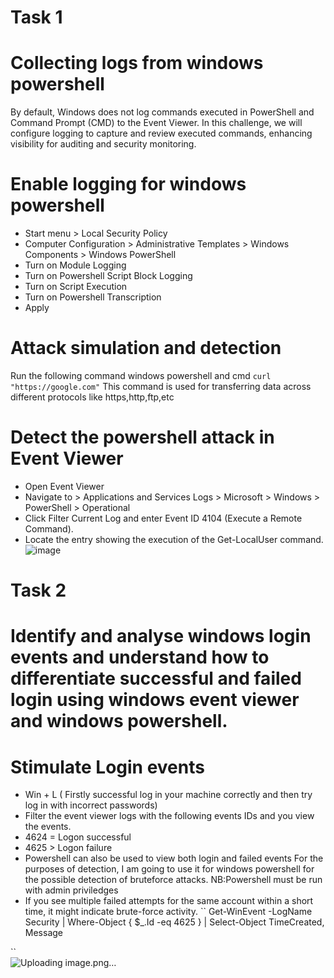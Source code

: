 # Task 1
# Collecting logs from windows powershell 
By default, Windows does not log commands executed in PowerShell and Command Prompt (CMD) to the Event Viewer. In this challenge, we will configure logging to capture and review executed commands, enhancing visibility for auditing and security monitoring.
# Enable logging for windows powershell
* Start menu > Local Security Policy 
* Computer Configuration > Administrative Templates > Windows Components > Windows PowerShell
* Turn on Module Logging
* Turn on Powershell Script Block Logging
* Turn on Script Execution
* Turn on Powershell Transcription
* Apply


# Attack simulation and detection
Run the following command  windows powershell and cmd 
``
curl "https://google.com"
``
This command is used for transferring data across different protocols like https,http,ftp,etc
# Detect the powershell attack in Event Viewer
* Open Event Viewer
* Navigate to > Applications and Services Logs > Microsoft > Windows > PowerShell > Operational
* Click Filter Current Log and enter Event ID 4104 (Execute a Remote Command).
* Locate the entry showing the execution of the Get-LocalUser command.
![image](https://github.com/user-attachments/assets/184c4ffa-87d7-40b2-8d26-82eef047ccc0)


# Task 2
# Identify and analyse windows login events and understand how to differentiate successful and failed login using windows event viewer and windows powershell.

# Stimulate Login events
* Win + L ( Firstly successful log in your machine correctly and then try log in with incorrect passwords)
* Filter the event viewer logs with the following events IDs and you view the events.
* 4624 = Logon successful
* 4625 > Logon failure
* Powershell can also be used to view both login and failed events
  For the purposes of detection, I am going to use it for windows powershell for the possible detection of  bruteforce attacks.
  NB:Powershell must be run with admin priviledges
* If you see multiple failed attempts for the same account within a short time, it might indicate brute-force activity.
``
Get-WinEvent -LogName Security | Where-Object { $_.Id -eq 4625 } | Select-Object TimeCreated, Message

``  
![Uploading image.png…]()


  
  
